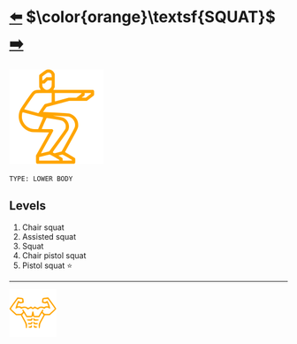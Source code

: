 # [:arrow_left:][prev] $\color{orange}\textsf{SQUAT}$ [:arrow_right:][next]

![imag]

`TYPE: LOWER BODY`

## Levels

1. Chair squat
2. Assisted squat
3. Squat
4. Chair pistol squat
5. Pistol squat :star:

---

[![abs](../images/six_pack_little.svg)](../training-1.md "Training 1")

<!-- internal -->
[next]: vertical-push-up.md "Vertical push-up"
[prev]: push-up.md.md "Push-up"

<!-- images -->
[imag]: ../images/squat.svg
